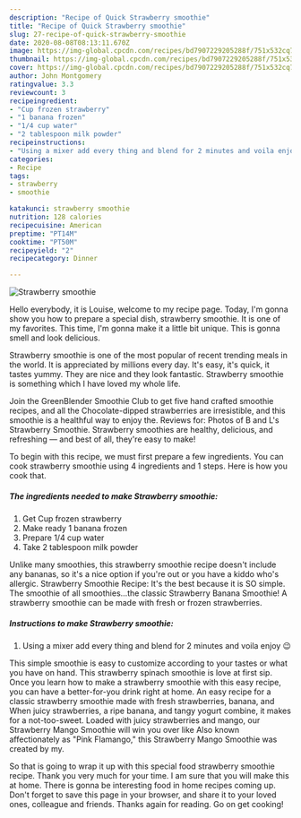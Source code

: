 ```yaml
---
description: "Recipe of Quick Strawberry smoothie"
title: "Recipe of Quick Strawberry smoothie"
slug: 27-recipe-of-quick-strawberry-smoothie
date: 2020-08-08T08:13:11.670Z
image: https://img-global.cpcdn.com/recipes/bd7907229205288f/751x532cq70/strawberry-smoothie-recipe-main-photo.jpg
thumbnail: https://img-global.cpcdn.com/recipes/bd7907229205288f/751x532cq70/strawberry-smoothie-recipe-main-photo.jpg
cover: https://img-global.cpcdn.com/recipes/bd7907229205288f/751x532cq70/strawberry-smoothie-recipe-main-photo.jpg
author: John Montgomery
ratingvalue: 3.3
reviewcount: 3
recipeingredient:
- "Cup frozen strawberry"
- "1 banana frozen"
- "1/4 cup water"
- "2 tablespoon milk powder"
recipeinstructions:
- "Using a mixer add every thing and blend for 2 minutes and voila enjoy 😉"
categories:
- Recipe
tags:
- strawberry
- smoothie

katakunci: strawberry smoothie 
nutrition: 128 calories
recipecuisine: American
preptime: "PT14M"
cooktime: "PT50M"
recipeyield: "2"
recipecategory: Dinner

---
```



![Strawberry smoothie](https://img-global.cpcdn.com/recipes/bd7907229205288f/751x532cq70/strawberry-smoothie-recipe-main-photo.jpg)

Hello everybody, it is Louise, welcome to my recipe page. Today, I'm gonna show you how to prepare a special dish, strawberry smoothie. It is one of my favorites. This time, I'm gonna make it a little bit unique. This is gonna smell and look delicious.

Strawberry smoothie is one of the most popular of recent trending meals in the world. It is appreciated by millions every day. It's easy, it's quick, it tastes yummy. They are nice and they look fantastic. Strawberry smoothie is something which I have loved my whole life.

Join the GreenBlender Smoothie Club to get five hand crafted smoothie recipes, and all the Chocolate-dipped strawberries are irresistible, and this smoothie is a healthful way to enjoy the. Reviews for: Photos of B and L&#39;s Strawberry Smoothie. Strawberry smoothies are healthy, delicious, and refreshing — and best of all, they&#39;re easy to make!


To begin with this recipe, we must first prepare a few ingredients. You can cook strawberry smoothie using 4 ingredients and 1 steps. Here is how you cook that.

##### The ingredients needed to make Strawberry smoothie:

1. Get Cup frozen strawberry
1. Make ready 1 banana frozen
1. Prepare 1/4 cup water
1. Take 2 tablespoon milk powder


Unlike many smoothies, this strawberry smoothie recipe doesn&#39;t include any bananas, so it&#39;s a nice option if you&#39;re out or you have a kiddo who&#39;s allergic. Strawberry Smoothie Recipe: It&#39;s the best because it is SO simple. The smoothie of all smoothies…the classic Strawberry Banana Smoothie! A strawberry smoothie can be made with fresh or frozen strawberries. 

##### Instructions to make Strawberry smoothie:

1. Using a mixer add every thing and blend for 2 minutes and voila enjoy 😉


This simple smoothie is easy to customize according to your tastes or what you have on hand. This strawberry spinach smoothie is love at first sip. Once you learn how to make a strawberry smoothie with this easy recipe, you can have a better-for-you drink right at home. An easy recipe for a classic strawberry smoothie made with fresh strawberries, banana, and When juicy strawberries, a ripe banana, and tangy yogurt combine, it makes for a not-too-sweet. Loaded with juicy strawberries and mango, our Strawberry Mango Smoothie will win you over like Also known affectionately as &#34;Pink Flamango,&#34; this Strawberry Mango Smoothie was created by my. 

So that is going to wrap it up with this special food strawberry smoothie recipe. Thank you very much for your time. I am sure that you will make this at home. There is gonna be interesting food in home recipes coming up. Don't forget to save this page in your browser, and share it to your loved ones, colleague and friends. Thanks again for reading. Go on get cooking!
